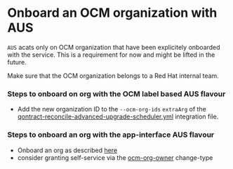# Onboard an OCM organization with AUS

`AUS` acats only on OCM organization that have been explicitely onboarded with the service. This is a requirement for now and might be lifted in the future.

Make sure that the OCM organization belongs to a Red Hat internal team.

### Steps to onboard on org with the OCM label based AUS flavour

* Add the new organization ID to the `--ocm-org-ids` `extraArg` of the [qontract-reconcile-advanced-upgrade-scheduler.yml](data/integrations/qontract-reconcile-advanced-upgrade-scheduler.yml) integration file.


### Steps to onboard an org with the app-interface AUS flavour

* Onboard an org as described [here](docs/app-sre/sop/onboard-ocm-organisation.md)
* consider granting self-service via the [ocm-org-owner](data/app-interface/changetype/ocm-org-owner.yml) change-type

